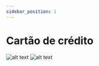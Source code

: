 ```yaml
---
sidebar_position: 1
---
```


# Cartão de crédito

![alt text](./img/credit-card1.png)
![alt text](./img/credit-card2.png)
